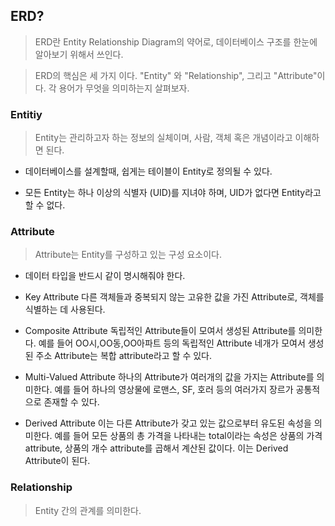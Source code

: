 ## ERD? 

> ERD란 Entity Relationship Diagram의 약어로, 데이터베이스 구조를 한눈에 알아보기 위해서 쓰인다.

> ERD의 핵심은 세 가지 이다. "Entity" 와 "Relationship", 그리고 "Attribute"이다. 각 용어가 무엇을 의미하는지 살펴보자.

### Entitiy
> Entity는 관리하고자 하는 정보의 실체이며, 사람, 객체 혹은 개념이라고 이해하면 된다.

- 데이터베이스를 설계할때, 쉽게는 테이블이 Entity로 정의될 수 있다.

- 모든 Entity는 하나 이상의 식별자 (UID)를 지녀야 하며, UID가 없다면 Entity라고 할 수 없다.
### Attribute 
> Attribute는 Entity를 구성하고 있는 구성 요소이다.

- 데이터 타입을 반드시 같이 명시해줘야 한다.

- Key Attribute
다른 객체들과 중복되지 않는 고유한 값을 가진 Attribute로, 객체를 식별하는 데 사용된다.

- Composite Attribute
독립적인 Attribute들이 모여서 생성된 Attribute를 의미한다.
예를 들어 OO시,OO동,OO아파트 등의 독립적인 Attribute 네개가 모여서 생성된 주소 Attribute는 복합 attribute라고 할 수 있다.

- Multi-Valued Attribute
하나의 Attribute가 여러개의 값을 가지는 Attribute를 의미한다.
예를 들어 하나의 영상물에 로맨스, SF, 호러 등의 여러가지 장르가 공통적으로 존재할 수 있다.

- Derived Attribute
이는 다른 Attribute가 갖고 있는 값으로부터 유도된 속성을 의미한다.
예를 들어 모든 상품의 총 가격을 나타내는 total이라는 속성은 상품의 가격 attribute, 상품의 개수 attribute를 곱해서 계산된 값이다. 이는 Derived Attribute이 된다.

### Relationship

> Entity 간의 관계를 의미한다.


